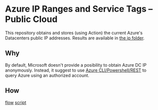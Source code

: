 #  Azure IP Ranges and Service Tags – Public Cloud

This repository obtains and stores (using Action) the current Azure's Datacenters public IP addresses. Results are available in [the ip folder](/ip).

## Why

By default, Microsoft doesn't provide a posibility to obtain Azure DC IP anonymously. Instead, it suggest to use [Azure CLI/Powershell/REST](https://docs.microsoft.com/en-us/azure/virtual-network/service-tags-overview#service-tags-on-premises) to query Azure using an authorized account. 

## How

[flow](/.github/workflows/main.yml)
[script](/ip/script.sh)